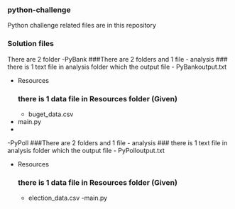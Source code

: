 ### python-challenge
Python challenge related files are in this repository
### Solution files
There are 2 folder
-PyBank
  ###There are 2 folders and 1 file 
    - analysis
      ### there is 1 text file in analysis folder which the output file
        - PyBankoutput.txt
   - Resources
      ### there is 1 data file in Resources folder (Given)
        - buget_data.csv
  - main.py
  - 
-PyPoll
  ###There are 2 folders and 1 file 
    - analysis
      ### there is 1 text file in analysis folder which the output file
        - PyPolloutput.txt
   - Resources
      ### there is 1 data file in Resources folder (Given)
        - election_data.csv
-main.py 
